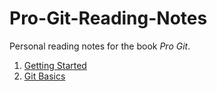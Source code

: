 # Pro-Git-Reading-Notes
Personal reading notes for the book *Pro Git*.

1. [Getting Started](./Getting-Started.md)
2. [Git Basics](./Git-Basics.md)